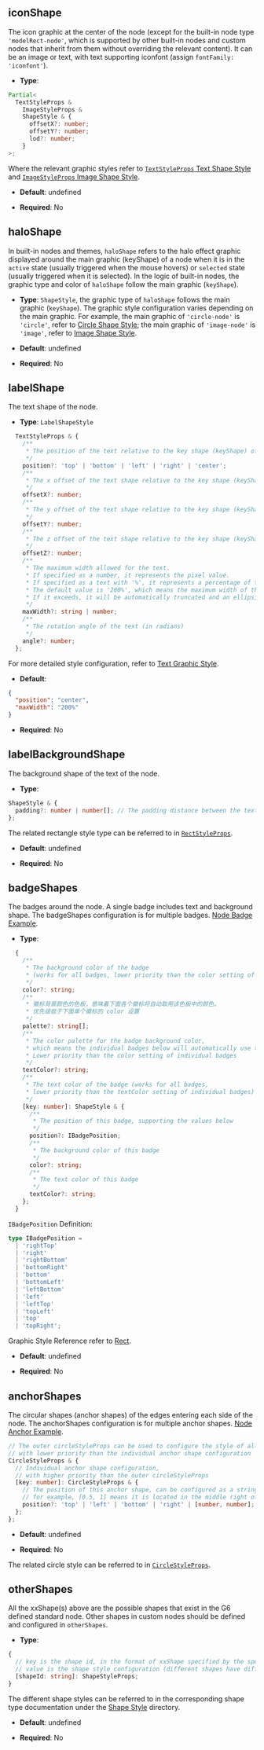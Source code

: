 ## iconShape

The icon graphic at the center of the node (except for the built-in node type `'modelRect-node'`, which is supported by other built-in nodes and custom nodes that inherit from them without overriding the relevant content). It can be an image or text, with text supporting iconfont (assign `fontFamily: 'iconfont'`).

- **Type**:

```typescript
Partial<
  TextStyleProps &
    ImageStyleProps &
    ShapeStyle & {
      offsetX?: number;
      offsetY?: number;
      lod?: number;
    }
>;
```

Where the relevant graphic styles refer to [`TextStyleProps` Text Shape Style](../shape/TextStyleProps.en.md) and [`ImageStyleProps` Image Shape Style](../shape/ImageStyleProps.en.md).

- **Default**: undefined

- **Required**: No

## haloShape

In built-in nodes and themes, `haloShape` refers to the halo effect graphic displayed around the main graphic (keyShape) of a node when it is in the `active` state (usually triggered when the mouse hovers) or `selected` state (usually triggered when it is selected). In the logic of built-in nodes, the graphic type and color of `haloShape` follow the main graphic (`keyShape`).

- **Type**: `ShapeStyle`, the graphic type of `haloShape` follows the main graphic (`keyShape`). The graphic style configuration varies depending on the main graphic. For example, the main graphic of `'circle-node'` is `'circle'`, refer to [Circle Shape Style](../shape/CircleStyleProps.en.md); the main graphic of `'image-node'` is `'image'`, refer to [Image Shape Style](../shape/ImageStyleProps.en.md).

- **Default**: undefined

- **Required**: No

## labelShape

The text shape of the node.

- **Type**: `LabelShapeStyle`

```typescript
  TextStyleProps & {
    /**
     * The position of the text relative to the key shape (keyShape) of the node, supports above, below, left, right, and center
     */
    position?: 'top' | 'bottom' | 'left' | 'right' | 'center';
    /**
     * The x offset of the text shape relative to the key shape (keyShape)
     */
    offsetX?: number;
    /**
     * The y offset of the text shape relative to the key shape (keyShape)
     */
    offsetY?: number;
    /**
     * The z offset of the text shape relative to the key shape (keyShape)
     */
    offsetZ?: number;
    /**
     * The maximum width allowed for the text.
     * If specified as a number, it represents the pixel value.
     * If specified as a text with '%', it represents a percentage of the key shape (keyShape) bounding box size.
     * The default value is '200%', which means the maximum width of the text shape cannot exceed twice the width of the key shape.
     * If it exceeds, it will be automatically truncated and an ellipsis '...' will be added at the end.
     */
    maxWidth?: string | number;
    /**
     * The rotation angle of the text (in radians)
     */
    angle?: number;
  };
```

For more detailed style configuration, refer to [Text Graphic Style](../shape/TextStyleProps.en.md).

- **Default**:

```json
{
  "position": "center",
  "maxWidth": "200%"
}
```

- **Required**: No

## labelBackgroundShape

The background shape of the text of the node.

- **Type**:

```typescript
ShapeStyle & {
  padding?: number | number[]; // The padding distance between the text and the background rectangle
};
```

The related rectangle style type can be referred to in [`RectStyleProps`](../shape/RectStyleProps.en.md).

- **Default**: undefined

- **Required**: No

## badgeShapes

The badges around the node. A single badge includes text and background shape. The badgeShapes configuration is for multiple badges. [Node Badge Example](/en/examples/item/defaultNodes/#circle).

- **Type**:

```typescript
  {
    /**
     * The background color of the badge
     * (works for all badges, lower priority than the color setting of individual badges)
     */
    color?: string;
    /**
     * 徽标背景颜色的色板，意味着下面各个徽标将自动取用该色板中的颜色。
     * 优先级低于下面单个徽标的 color 设置
     */
    palette?: string[];
    /**
     * The color palette for the badge background color,
     * which means the individual badges below will automatically use the colors in the palette.
     * Lower priority than the color setting of individual badges
     */
    textColor?: string;
    /**
     * The text color of the badge (works for all badges,
     * lower priority than the textColor setting of individual badges)
     */
    [key: number]: ShapeStyle & {
      /**
       * The position of this badge, supporting the values below
       */
      position?: IBadgePosition;
      /**
       * The background color of this badge
       */
      color?: string;
      /**
       * The text color of this badge
       */
      textColor?: string;
    };
  }
```

`IBadgePosition` Definition:

```ts
type IBadgePosition =
  | 'rightTop'
  | 'right'
  | 'rightBottom'
  | 'bottomRight'
  | 'bottom'
  | 'bottomLeft'
  | 'leftBottom'
  | 'left'
  | 'leftTop'
  | 'topLeft'
  | 'top'
  | 'topRight';
```

Graphic Style Reference refer to [Rect](../shape/RectStyleProps.en.md).

- **Default**: undefined

- **Required**: No

## anchorShapes

The circular shapes (anchor shapes) of the edges entering each side of the node. The anchorShapes configuration is for multiple anchor shapes. [Node Anchor Example](/en/examples/item/defaultNodes/#circle).

```typescript
// The outer circleStyleProps can be used to configure the style of all anchor shapes (circles),
// with lower priority than the individual anchor shape configuration
CircleStyleProps & {
  // Individual anchor shape configuration,
  // with higher priority than the outer circleStyleProps
  [key: number]: CircleStyleProps & {
    // The position of this anchor shape, can be configured as a string or number array representing the percentage position relative to the key shape (keyShape) bounding box,
    // for example, [0.5, 1] means it is located in the middle right of the key shape
    position?: 'top' | 'left' | 'bottom' | 'right' | [number, number];
  };
};
```

- **Default**: undefined

- **Required**: No

The related circle style can be referred to in [`CircleStyleProps`](../shape/CircleStyleProps.en.md).

## otherShapes

All the xxShape(s) above are the possible shapes that exist in the G6 defined standard node. Other shapes in custom nodes should be defined and configured in `otherShapes`.

- **Type**:

```typescript
{
  // key is the shape id, in the format of xxShape specified by the specification
  // value is the shape style configuration (different shapes have different configurations, see the relevant shape documents), and the animation of the shape
  [shapeId: string]: ShapeStyleProps;
}
```

The different shape styles can be referred to in the corresponding shape type documentation under the [Shape Style](../shape/BaseStyleProps.en.md) directory.

- **Default**: undefined

- **Required**: No
